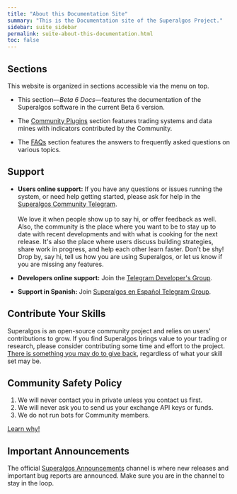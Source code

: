 ```yaml
---
title: "About this Documentation Site"
summary: "This is the Documentation site of the Superalgos Project."
sidebar: suite_sidebar
permalink: suite-about-this-documentation.html
toc: false
---
```


## Sections

This website is organized in sections accessible via the menu on top.

* This section&mdash;*Beta 6 Docs*&mdash;features the documentation of the Superalgos software in the current Beta 6 version.

* The [Community Plugins](community-contributions.html) section features <a data-toggle="tooltip" data-original-title="{{site.data.trading_system.trading_system}}">trading systems</a> and <a data-toggle="tooltip" data-original-title="{{site.data.data_mine.data_mine}}">data mines</a> with indicators contributed by the Community.

* The [FAQs](faqs-before-you-begin.html) section features the answers to frequently asked questions on various topics.

## Support

* **Users online support:** If you have any questions or issues running the system, or need help getting started, please ask for help in the <a href="https://t.me/superalgoscommunity" rel="nofollow" rel="noopener" target="_blank">Superalgos Community Telegram</a>. <br/><br/>We love it when people show up to say hi, or offer feedback as well. Also, the community is the place where you want to be to stay up to date with recent developments and with what is cooking for the next release. It's also the place where users discuss building strategies, share work in progress, and help each other learn faster. Don't be shy! Drop by, say hi, tell us how you are using Superalgos, or let us know if you are missing any features.

* **Developers online support:** Join the <a href="https://t.me/superalgosdevelop" rel="nofollow" rel="noopener" target="_blank"> Telegram Developer's Group</a>.

* **Support in Spanish:** Join <a href="https://t.me/superalgos_es" rel="nofollow" rel="noopener" target="_blank">Superalgos en Español Telegram Group</a>.

## Contribute Your Skills

Superalgos is an open-source community project and relies on users' contributions to grow. If you find Superalgos brings value to your trading or research, please consider contributing some time and effort to the project. [There is something you may do to give back](contributing-to-superalgos.html), regardless of what your skill set may be.

## Community Safety Policy

1. We will never contact you in private unless you contact us first.
2. We will never ask you to send us your exchange API keys or funds.
3. We do not run bots for Community members.

[Learn why!](/suite-community-safety-policy.html)

## Important Announcements

The official <a href="https://t.me/superalgos" rel="nofollow" rel="noopener" target="_blank">Superalgos Announcements</a> channel is where new releases and important bug reports are announced. Make sure you are in the channel to stay in the loop.

